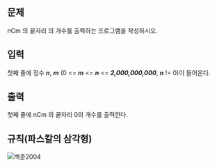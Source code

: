 ## 문제
nCm 의 끝자리 의 개수를 출력하는 프로그램을 작성하시오.

## 입력
첫째 줄에 정수 ***n***, ***m*** (0 <= ***m*** <= ***n*** <= ***2,000,000,000***, ***n*** != 0)이 들어온다.

## 출력
첫째 줄에 
nCm 의 끝자리 0의 개수를 출력한다.

## 규칙(파스칼의 삼각형)
![백준2004](https://user-images.githubusercontent.com/63500239/128036514-b4247ac3-bb5e-4f30-ab68-1b9bffa38406.png)

